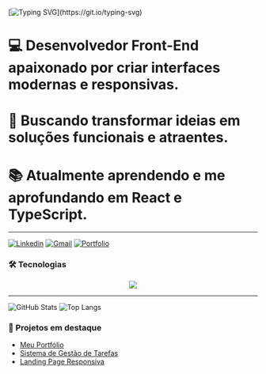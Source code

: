 [![Typing SVG](https://readme-typing-svg.herokuapp.com/?color=00ffcc&size=25&center=true&vCenter=true&width=1000&lines=Olá,+sou+Cristian+Matheus!;Desenvolvedor+Front-end;Sempre+aprendendo+novas+tecnologias!)](https://git.io/typing-svg)

# 💻 Desenvolvedor Front-End apaixonado por criar interfaces modernas e responsivas.  
# 🚀 Buscando transformar ideias em soluções funcionais e atraentes.  
# 📚 Atualmente aprendendo e me aprofundando em React e TypeScript.  

---

[![Linkedin](https://img.shields.io/badge/LinkedIn-0077B5?style=for-the-badge&logo=linkedin&logoColor=white)](seu-link)
[![Gmail](https://img.shields.io/badge/-Gmail-D14836?style=for-the-badge&logo=gmail&logoColor=white)](mailto:seuemail@gmail.com)
[![Portfolio](https://img.shields.io/badge/Portfólio-000?style=for-the-badge&logo=About.me&logoColor=white)](link-portfolio)

### 🛠️ Tecnologias
<p align="center">
  <img src="https://skillicons.dev/icons?i=html,css,js,ts,react,nodejs,git,figma" />
</p>

---

![GitHub Stats](https://github-readme-stats.vercel.app/api?username=CMatheus07&show_icons=true&theme=radical)
![Top Langs](https://github-readme-stats.vercel.app/api/top-langs/?username=CMatheus07&layout=compact&theme=radical)

### 🚀 Projetos em destaque
- [Meu Portfólio](link)
- [Sistema de Gestão de Tarefas](link)
- [Landing Page Responsiva](link)
